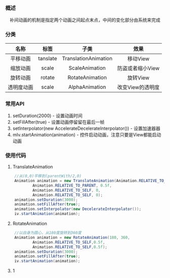 ### 概述
　补间动画的机制是指定两个动画之间起点末点，中间的变化部分由系统来完成
 
### 分类
   |  名称   |     标签     |          子类          |     效果     |
   | :---: | :--------: | :------------------: | :--------: |
   | 平移动画  | tanslate | TranslationAnimation |   移动View   |
   | 缩放动画  |  scale   |    ScaleAnimation    | 防盗或者缩小View |
   | 旋转动画  |  rotate  |   RotateAnimation    |   旋转View   |
   | 透明度动画 |  scale   |    AlphaAnimation    | 改变View的透明度 |
   
   
### 常用API

 1. setDuration(2000) - 设置动画时间
 2. setFillAfter(true) - 设置动画停留留在最后一帧
 3. setInterpolator(new AccelerateDecelerateInterpolator()) - 设置加速器器
 4. mIv.startAnimation(animation) - 控件启动动画，注意只要是View都能启动动画

### 使用代码

 1. TranslateAnimation
 
``` java
	//从(0,0)平移到(parentWith/2,0)
	Animation animation = new TranslateAnimation(Animation.RELATIVE_TO_SELF, 0,
			Animation.RELATIVE_TO_PARENT, 0.5f,
			Animation.RELATIVE_TO_SELF, 0,
			Animation.RELATIVE_TO_SELF, 0);
	animation.setDuration(3000);
	animation.setFillAfter(true);
	animation.setInterpolator(new DecelerateInterpolator());
	iv.startAnimation(animation);
```

 2. RotateAnimation
 
``` java
	//以自身为圆心，从180度旋转到360度
	Animation animation = new RotateAnimation(180, 360,
			Animation.RELATIVE_TO_SELF,0.5f,
			Animation.RELATIVE_TO_SELF,0.5f);
	animation.setDuration(3000);
	animation.setFillAfter(true);
	iv.startAnimation(animation);
```


 3. 1